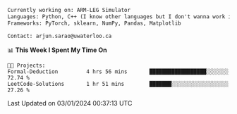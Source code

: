 ```txt
Currently working on: ARM-LEG Simulator
Languages: Python, C++ (I know other languages but I don't wanna work in them)
Frameworks: PyTorch, sklearn, NumPy, Pandas, Matplotlib

Contact: arjun.sarao@uwaterloo.ca
```

<!--START_SECTION:waka-->
📊 **This Week I Spent My Time On** 

```text
🐱‍💻 Projects: 
Formal-Deduction         4 hrs 56 mins       ██████████████████░░░░░░░   72.74 % 
LeetCode-Solutions       1 hr 51 mins        ███████░░░░░░░░░░░░░░░░░░   27.26 % 
```


 Last Updated on 03/01/2024 00:37:13 UTC
<!--END_SECTION:waka-->

